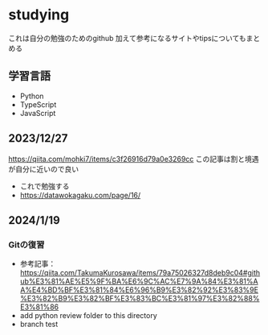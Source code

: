 # studying

これは自分の勉強のためのgithub
加えて参考になるサイトやtipsについてもまとめる

## 学習言語
- Python
- TypeScript
- JavaScript

## 2023/12/27
https://qiita.com/mohki7/items/c3f26916d79a0e3269cc
この記事は割と境遇が自分に近いので良い
- これで勉強する
- https://datawokagaku.com/page/16/
## 2024/1/19
### Gitの復習
- 参考記事：https://qiita.com/TakumaKurosawa/items/79a75026327d8deb9c04#github%E3%81%AE%E5%9F%BA%E6%9C%AC%E7%9A%84%E3%81%AA%E4%BD%BF%E3%81%84%E6%96%B9%E3%82%92%E3%83%9E%E3%82%B9%E3%82%BF%E3%83%BC%E3%81%97%E3%82%88%E3%81%86
- add python review folder to this directory
-  branch test
